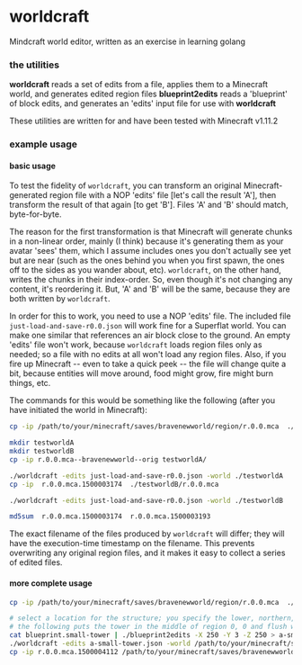 # worldcraft
Mindcraft world editor, written as an exercise in learning golang


### the utilities

**worldcraft**  reads a set of edits from a file, applies them to a Minecraft world, and generates edited region files
**blueprint2edits**  reads a 'blueprint' of block edits, and generates an 'edits' input file for use with **worldcraft**

These utilities are written for and have been tested with Minecraft v1.11.2


### example usage
#### basic usage
To test the fidelity of `worldcraft`, you can transform an original Minecraft-generated region file with a NOP 'edits' file \[let's call the result 'A'\], then transform the result of that again \[to get 'B'\].  Files 'A' and 'B' should match, byte-for-byte.

The reason for the first transformation is that Minecraft will generate chunks in a non-linear order, mainly (I think) because it's generating them as your avatar 'sees' them, which I assume includes ones you don't actually see yet but are near (such as the ones behind you when you first spawn, the ones off to the sides as you wander about, etc).  `worldcraft`, on the other hand, writes the chunks in their index-order.  So, even though it's not changing any content, it's reordering it.  But, 'A' and 'B' will be the same, because they are both written by `worldcraft`.

In order for this to work, you need to use a NOP 'edits' file.  The included file `just-load-and-save-r0.0.json` will work fine for a Superflat world.  You can make one similar that references an air block close to the ground.  An empty 'edits' file won't work, because `worldcraft` loads region files only as needed; so a file with no edits at all won't load any region files.  Also, if you fire up Minecraft -- even to take a quick peek -- the file will change quite a bit, because entities will move around, food might grow, fire might burn things, etc.

The commands for this would be something like the following (after you have initiated the world in Minecraft):
```bash
cp -ip /path/to/your/minecraft/saves/bravenewworld/region/r.0.0.mca  ./r.0.0.mca--bravenewworld--orig

mkdir testworldA
mkdir testworldB
cp -ip r.0.0.mca--bravenewworld--orig testworldA/

./worldcraft -edits just-load-and-save-r0.0.json -world ./testworldA
cp -ip  r.0.0.mca.1500003174  ./testworldB/r.0.0.mca

./worldcraft -edits just-load-and-save-r0.0.json -world ./testworldB

md5sum  r.0.0.mca.1500003174  r.0.0.mca.1500003193
```

The exact filename of the files produced by `worldcraft` will differ; they will have the execution-time timestamp on the filename.  This prevents overwriting any original region files, and it makes it easy to collect a series of edited files.


#### more complete usage
```bash
cp -ip /path/to/your/minecraft/saves/bravenewworld/region/r.0.0.mca  ./r.0.0.mca--bravenewworld--orig

# select a location for the structure; you specify the lower, northern, western corner; default is 0, 0, 0
# the following puts the tower in the middle of region 0, 0 and flush with the ground in a Superflat world
cat blueprint.small-tower | ./blueprint2edits -X 250 -Y 3 -Z 250 > a-small-tower.json
./worldcraft -edits a-small-tower.json -world /path/to/your/minecraft/saves/bravenewworld/region
cp -ip r.0.0.mca.1500004112 /path/to/your/minecraft/saves/bravenewworld/region
```
